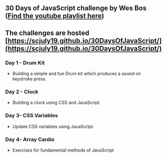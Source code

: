 ## 30 Days of JavaScript challenge by Wes Bos ([Find the youtube playlist here](https://www.youtube.com/watch?v=VuN8qwZoego&list=PLu8EoSxDXHP6CGK4YVJhL_VWetA865GOH&index=1&ab_channel=WesBos))
## The challenges are hosted [https://scjuly19.github.io/30DaysOfJavaScript/](https://scjuly19.github.io/30DaysOfJavaScript/)

### Day 1 - Drum Kit
- Building a simple and fun Drum kit which produces a sound on keystroke press.
### Day 2 - Clock
- Building a clock using CSS and JavaScript.
### Day 3- CSS Variables
- Update CSS variables using JavaScript.
### Day 4- Array Cardio
- Exercises for fundamental methods of JavaScript
